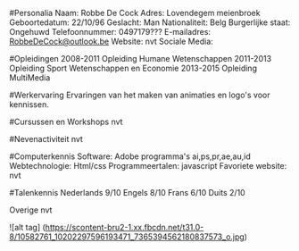 #Personalia
    Naam:               Robbe De Cock 
    Adres:              Lovendegem meienbroek
    Geboortedatum:      22/10/96
    Geslacht:           Man
    Nationaliteit:      Belg
    Burgerlijke staat:  Ongehuwd
    Telefoonnummer:     0497179???
    E-mailadres:        RobbeDeCock@outlook.be
    Website:            nvt
    Sociale Media:      <a href= "https://www.facebook.com/robbe.decock1" ></a>

#Opleidingen
    2008-2011 Opleiding Humane Wetenschappen
    2011-2013 Opleiding Sport Wetenschappen en Economie
    2013-2015 Opleiding MultiMedia
    
#Werkervaring
    Ervaringen van het maken van animaties en logo's voor kennissen.
    
#Cursussen en Workshops
    nvt
    
#Nevenactiviteit
    nvt
    
#Computerkennis
    Software:           Adobe programma's ai,ps,pr,ae,au,id
    Webtechnologie:     Html/css
    Programmeertalen:   javascript
    Favoriete website:  nvt
    
#Talenkennis
    Nederlands 9/10
    Engels     8/10
    Frans      6/10
    Duits      2/10
            
Overige
    nvt

![alt tag] (https://scontent-bru2-1.xx.fbcdn.net/t31.0-8/10582761_10202297596193471_7365394562180837573_o.jpg)
